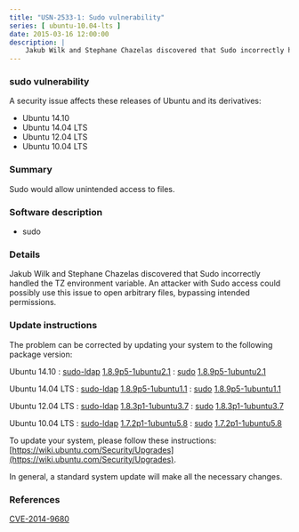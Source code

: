 ```yaml
---
title: "USN-2533-1: Sudo vulnerability"
series: [ ubuntu-10.04-lts ]
date: 2015-03-16 12:00:00
description: |
    Jakub Wilk and Stephane Chazelas discovered that Sudo incorrectly handled the TZ environment variable. An attacker with Sudo access could possibly use this issue to open arbitrary files, bypassing intended permissions. 
--- 
```

 
### sudo vulnerability

A security issue affects these releases of Ubuntu and its derivatives:

* Ubuntu 14.10
* Ubuntu 14.04 LTS
* Ubuntu 12.04 LTS
* Ubuntu 10.04 LTS

### Summary

Sudo would allow unintended access to files. 

### Software description

* sudo 

### Details

Jakub Wilk and Stephane Chazelas discovered that Sudo incorrectly handled the TZ environment variable. An attacker with Sudo access could possibly use this issue to open arbitrary files, bypassing intended permissions. 

### Update instructions

The problem can be corrected by updating your system to the following package version:

Ubuntu 14.10
 : [sudo-ldap](https://launchpad.net/ubuntu/+source/sudo) <span> [1.8.9p5-1ubuntu2.1](https://launchpad.net/ubuntu/+source/sudo/1.8.9p5-1ubuntu2.1) </span> 
 : [sudo](https://launchpad.net/ubuntu/+source/sudo) <span> [1.8.9p5-1ubuntu2.1](https://launchpad.net/ubuntu/+source/sudo/1.8.9p5-1ubuntu2.1) </span> 

Ubuntu 14.04 LTS
 : [sudo-ldap](https://launchpad.net/ubuntu/+source/sudo) <span> [1.8.9p5-1ubuntu1.1](https://launchpad.net/ubuntu/+source/sudo/1.8.9p5-1ubuntu1.1) </span> 
 : [sudo](https://launchpad.net/ubuntu/+source/sudo) <span> [1.8.9p5-1ubuntu1.1](https://launchpad.net/ubuntu/+source/sudo/1.8.9p5-1ubuntu1.1) </span> 

Ubuntu 12.04 LTS
 : [sudo-ldap](https://launchpad.net/ubuntu/+source/sudo) <span> [1.8.3p1-1ubuntu3.7](https://launchpad.net/ubuntu/+source/sudo/1.8.3p1-1ubuntu3.7) </span> 
 : [sudo](https://launchpad.net/ubuntu/+source/sudo) <span> [1.8.3p1-1ubuntu3.7](https://launchpad.net/ubuntu/+source/sudo/1.8.3p1-1ubuntu3.7) </span> 

Ubuntu 10.04 LTS
 : [sudo-ldap](https://launchpad.net/ubuntu/+source/sudo) <span> [1.7.2p1-1ubuntu5.8](https://launchpad.net/ubuntu/+source/sudo/1.7.2p1-1ubuntu5.8) </span> 
 : [sudo](https://launchpad.net/ubuntu/+source/sudo) <span> [1.7.2p1-1ubuntu5.8](https://launchpad.net/ubuntu/+source/sudo/1.7.2p1-1ubuntu5.8) </span> 

To update your system, please follow these instructions: [https://wiki.ubuntu.com/Security/Upgrades](https://wiki.ubuntu.com/Security/Upgrades).

In general, a standard system update will make all the necessary changes. 

### References

 [CVE-2014-9680](http://people.ubuntu.com/~ubuntu-security/cve/CVE-2014-9680)
 
